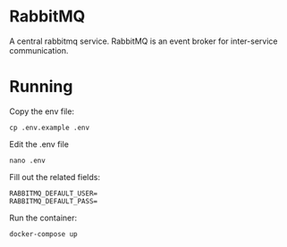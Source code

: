 # RabbitMQ

A central rabbitmq service. RabbitMQ is an event broker for inter-service communication.

# Running

Copy the env file:

`cp .env.example .env`

Edit the .env file

`nano .env`

Fill out the related fields:

```
RABBITMQ_DEFAULT_USER=
RABBITMQ_DEFAULT_PASS=
```

Run the container:

`docker-compose up`


